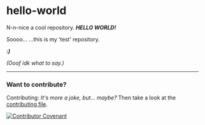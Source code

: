 # hello-world
N-n-nice a cool repository. ***HELLO WORLD!***

Soooo... ...this is my 'test' repository.

***:)***

*(Ooof idk what to say.)*

___
### Want to contribute? 
Contributing: *It's more a joke, but... maybe?* 
Then take a look at the [contributing file](https://github.com/Snocember/hello-world/blob/master/CONTRIBUTING.md).

[![Contributor Covenant](https://img.shields.io/badge/Contributor%20Covenant-v2.0%20adopted-ff69b4.svg)](CODE_OF_CONDUCT.md)

